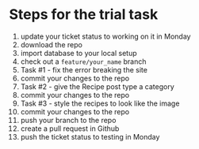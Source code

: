 # Steps for the trial task

1. update your ticket status to working on it in Monday
2. download the repo
3. import database to your local setup
4. check out a `feature/your_name` branch
5. Task #1 - fix the error breaking the site
6. commit your changes to the repo
7. Task #2 - give the Recipe post type a category
8. commit your changes to the repo
9. Task #3 - style the recipes to look like the image
10. commit your changes to the repo
11. push your branch to the repo
12. create a pull request in Github
13. push the ticket status to testing in Monday
